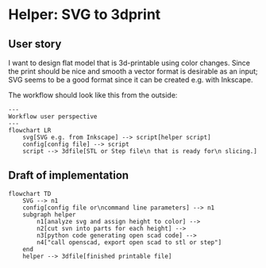 # Helper: SVG to 3dprint
## User story
I want to design flat model that is 3d-printable using color changes. Since
the print should be nice and smooth a vector format is desirable as an input;
SVG seems to be a good format since it can be created e.g. with Inkscape.

The workflow should look like this from the outside:

```mermaid
---
Workflow user perspective
---
flowchart LR
    svg[SVG e.g. from Inkscape] --> script[helper script]
    config[config file] --> script
    script --> 3dfile[STL or Step file\n that is ready for\n slicing.]
```

## Draft of implementation
```mermaid
flowchart TD
    SVG --> n1
    config[config file or\ncommand line parameters] --> n1
    subgraph helper
        n1[analyze svg and assign height to color] --> 
        n2[cut svn into parts for each height] -->
        n3[python code generating open scad code] -->
        n4["call openscad, export open scad to stl or step"]
    end
    helper --> 3dfile[finished printable file]
```

